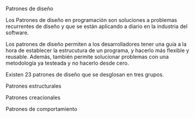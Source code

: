 Patrones de diseño

Los Patrones de diseño en programación son soluciones a problemas recurrentes de diseño y que se están aplicando a diario en la industria del software.

Los patrones de diseño permiten a los desarrolladores tener una guía a la hora de establecer la estrucutura de un programa, y hacerlo más flexible y reusable. Además, también permite solucionar problemas con una metodología ya testeada y no hacerlo desde cero.

Existen 23 patrones de diseño que se desglosan en tres grupos.

Patrones estructurales

Patrones creacionales

Patrones de comportamiento